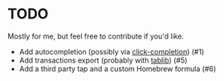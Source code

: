 # TODO
Mostly for me, but feel free to contribute if you'd like.

- Add autocompletion (possibly via [click-completion](https://github.com/click-contrib/click-completion)) (#1)
- Add transactions export (probably with [tablib](https://github.com/kennethreitz/tablib)) (#5)
- Add a third party tap and a custom Homebrew formula (#6)
